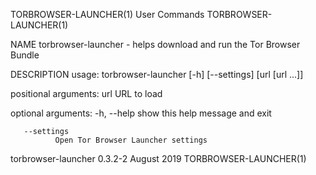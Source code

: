 TORBROWSER-LAUNCHER(1)                       User Commands                      TORBROWSER-LAUNCHER(1)

NAME
       torbrowser-launcher - helps download and run the Tor Browser Bundle

DESCRIPTION
       usage: torbrowser-launcher [-h] [--settings] [url [url ...]]

   positional arguments:
       url    URL to load

   optional arguments:
       -h, --help
              show this help message and exit

       --settings
              Open Tor Browser Launcher settings

torbrowser-launcher 0.3.2-2                   August 2019                       TORBROWSER-LAUNCHER(1)
